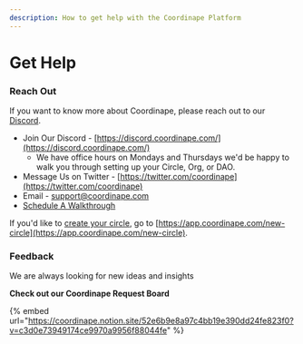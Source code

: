 ```yaml
---
description: How to get help with the Coordinape Platform
---
```


# Get Help

### Reach Out

If you want to know more about Coordinape, please reach out to our [Discord](https://discord.coordinape.com/).

* Join Our Discord - [https://discord.coordinape.com/](https://discord.coordinape.com/)
  * We have office hours on Mondays and Thursdays we'd be happy to walk you through setting up your Circle, Org, or DAO.
* Message Us on Twitter - [https://twitter.com/coordinape](https://twitter.com/coordinape)
* Email - [support@coordinape.com](mailto:support@coordinape.com)
* [Schedule A Walkthrough](https://calendly.com/zakku/coordinape-call?month=2022-06)

If you'd like to [create your circle](../get-started/circles/creating-a-circle.md), go to [https://app.coordinape.com/new-circle](https://app.coordinape.com/new-circle).

### Feedback

We are always looking for new ideas and insights

**Check out our Coordinape Request Board**

{% embed url="https://coordinape.notion.site/52e6b9e8a97c4bb19e390dd24fe823f0?v=c3d0e73949174ce9970a9956f88044fe" %}
